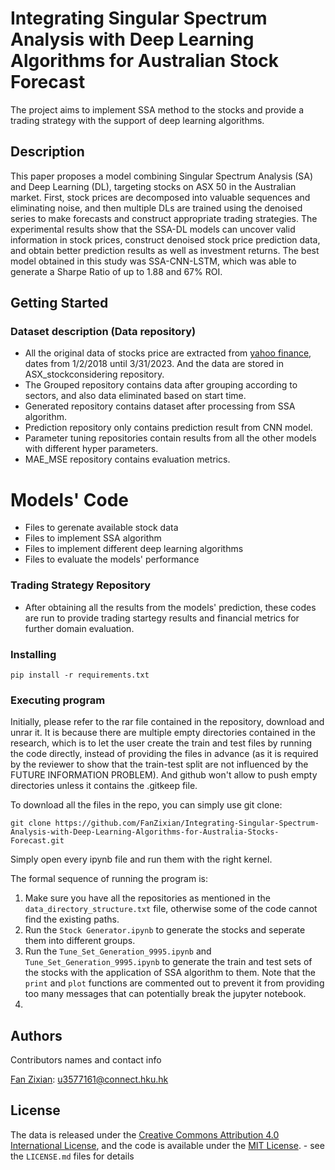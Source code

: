 # Integrating Singular Spectrum Analysis with Deep Learning Algorithms for Australian Stock Forecast

The project aims to implement SSA method to the stocks and provide a trading strategy with the support of deep learning algorithms.

## Description

This paper proposes a model combining Singular Spectrum Analysis (SA) and Deep Learning (DL), targeting stocks on ASX 50 in the Australian market. First, stock prices are decomposed into valuable sequences and eliminating noise, and then multiple DLs are trained using the denoised series to make forecasts and construct appropriate trading strategies. The experimental results show that the SSA-DL models can uncover valid information in stock prices, construct denoised stock price prediction data, and obtain better prediction results as well as investment returns. The best model obtained in this study was SSA-CNN-LSTM, which was able to generate a Sharpe Ratio of up to 1.88 and 67% ROI.

## Getting Started

### Dataset description (Data repository)

* All the original data of stocks price are extracted from [yahoo finance](https://finance.yahoo.com/), dates from 1/2/2018 until 3/31/2023. And the data are stored in ASX_stockconsidering repository.
* The Grouped repository contains data after grouping according to sectors, and also data eliminated based on start time.
* Generated repository contains dataset after processing from SSA algorithm.
* Prediction repository only contains prediction result from CNN model.
* Parameter tuning repositories contain results from all the other models with different hyper parameters.
* MAE_MSE repository contains evaluation metrics.

# Models' Code
* Files to gerenate available stock data
* Files to implement SSA algorithm
* Files to implement different deep learning algorithms
* Files to evaluate the models' performance

### Trading Strategy Repository
* After obtaining all the results from the models' prediction, these codes are run to provide trading startegy results and financial metrics for further domain evaluation.

### Installing

```
pip install -r requirements.txt
```

### Executing program

Initially, please refer to the rar file contained in the repository, download and unrar it. It is because there are multiple empty directories contained in the research, which is to let the user create the train and test files by running the code directly, instead of providing the files in advance (as it is required by the reviewer to show that the train-test split are not influenced by the FUTURE INFORMATION PROBLEM). And github won't allow to push empty directories unless it contains the .gitkeep file.

To download all the files in the repo, you can simply use git clone:

```
git clone https://github.com/FanZixian/Integrating-Singular-Spectrum-Analysis-with-Deep-Learning-Algorithms-for-Australia-Stocks-Forecast.git
```

Simply open every ipynb file and run them with the right kernel.

The formal sequence of running the program is:
1. Make sure you have all the repositories as mentioned in the `data_directory_structure.txt` file, otherwise some of the code cannot find the existing paths.
2. Run the `Stock Generator.ipynb` to generate the stocks and seperate them into different groups.
3. Run the `Tune_Set_Generation_9995.ipynb` and `Tune_Set_Generation_9995.ipynb` to generate the train and test sets of the stocks with the application of SSA algorithm to them. Note that the `print` and `plot`  functions are commented out to prevent it from providing too many messages that can potentially break the jupyter notebook.
4. 



## Authors

Contributors names and contact info

[Fan Zixian](http://linkedin.com/in/zixian-demitry-fan-607611212): u3577161@connect.hku.hk

## License

The data is released under the [Creative Commons Attribution 4.0 International License](https://creativecommons.org/licenses/by/4.0/), and the code is available under the [MIT License](https://opensource.org/license/mit/). - see the `LICENSE.md` files for details